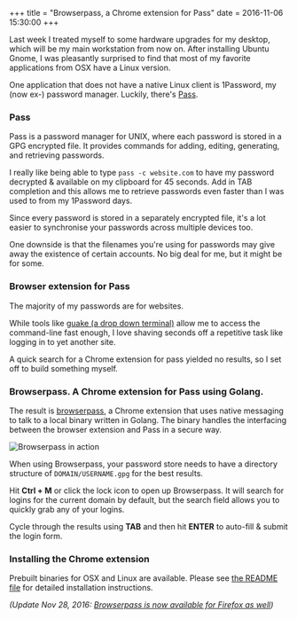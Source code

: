 +++
title = "Browserpass, a Chrome extension for Pass"
date = 2016-11-06 15:30:00
+++

Last week I treated myself to some hardware upgrades for my desktop, which will be my main workstation from now on.
After installing Ubuntu Gnome, I was pleasantly surprised to find that most of my favorite applications from OSX have a Linux version.

One application that does not have a native Linux client is 1Password, my (now ex-) password manager. Luckily, there's [Pass](https://www.passwordstore.org/).

### Pass

Pass is a password manager for UNIX, where each password is stored in a GPG encrypted file. It provides commands for adding, editing, generating, and retrieving passwords.

I really like being able to type `pass -c website.com` to have my password decrypted & available on my clipboard for 45 seconds. Add in TAB completion and this allows me to retrieve passwords even faster than I was used to from my 1Password days.

Since every password is stored in a separately encrypted file, it's a lot easier to synchronise your passwords across multiple devices too.

One downside is that the filenames you're using for passwords may give away the existence of certain accounts. No big deal for me, but it might be for some.

### Browser extension for Pass

The majority of my passwords are for websites.

While tools like [guake (a drop down terminal)](http://guake-project.org/) allow me to access the command-line fast enough, I love shaving seconds off a repetitive task like logging in to yet another site.

A quick search for a Chrome extension for pass yielded no results, so I set off to build something myself.

### Browserpass. A Chrome extension for Pass using Golang.

The result is [browserpass](https://github.com/dannyvankooten/browserpass), a Chrome extension that uses native messaging to talk to a local binary written in Golang. The binary handles the interfacing between the browser extension and Pass in a secure way.

![Browserpass in action](/media/browserpass.gif)

When using Browserpass, your password store needs to have a directory structure of `DOMAIN/USERNAME.gpg` for the best results.

Hit <strong>Ctrl + M</strong> or click the lock icon to open up Browserpass. It will search for logins for the current domain by default, but the search field allows you to quickly grab any of your logins.

Cycle through the results using <strong>TAB</strong> and then hit <strong>ENTER</strong> to auto-fill & submit the login form.

### Installing the Chrome extension

Prebuilt binaries for OSX and Linux are available. Please see [the README file](https://github.com/dannyvankooten/chrome-gopass/blob/master/README.md) for detailed installation instructions.

_(Update Nov 28, 2016: [Browserpass is now available for Firefox as well](@/blog/2016/2016-11-28-browserpass-for-firefox.md))_

